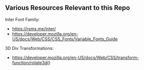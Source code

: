 ## Various Resources Relevant to this Repo

Inter Font Family:

- https://rsms.me/inter/
- https://developer.mozilla.org/en-US/docs/Web/CSS/CSS_Fonts/Variable_Fonts_Guide

3D Div Transformations:

- https://developer.mozilla.org/en-US/docs/Web/CSS/transform-function/rotate3d()
